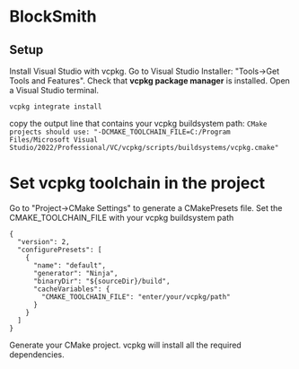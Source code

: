# BlockSmith

## Setup
Install Visual Studio with vcpkg.
Go to Visual Studio Installer: "Tools->Get Tools and Features".
Check that **vcpkg package manager** is installed.
Open a Visual Studio terminal.
```
vcpkg integrate install
```

copy the output line that contains your vcpkg buildsystem path:
`CMake projects should use: "-DCMAKE_TOOLCHAIN_FILE=C:/Program Files/Microsoft Visual Studio/2022/Professional/VC/vcpkg/scripts/buildsystems/vcpkg.cmake"`

# Set vcpkg toolchain in the project
Go to "Project->CMake Settings" to generate a CMakePresets file.
Set the CMAKE_TOOLCHAIN_FILE with your vcpkg buildsystem path

```
{
  "version": 2,
  "configurePresets": [
    {
      "name": "default",
      "generator": "Ninja",
      "binaryDir": "${sourceDir}/build",
      "cacheVariables": {
        "CMAKE_TOOLCHAIN_FILE": "enter/your/vcpkg/path"
      }
    }
  ]
}
```

Generate your CMake project. vcpkg will install all the required dependencies.
